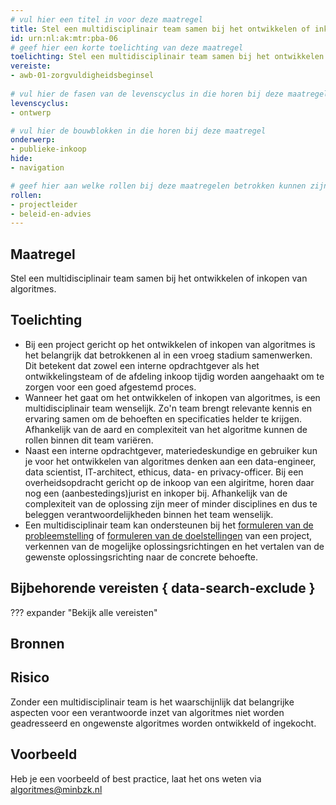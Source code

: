 ```yaml
---
# vul hier een titel in voor deze maatregel
title: Stel een multidisciplinair team samen bij het ontwikkelen of inkopen van algoritmes.
id: urn:nl:ak:mtr:pba-06
# geef hier een korte toelichting van deze maatregel
toelichting: Stel een multidisciplinair team samen bij het ontwikkelen of inkopen van algoritmes.
vereiste:
- awb-01-zorgvuldigheidsbeginsel
  
# vul hier de fasen van de levenscyclus in die horen bij deze maatregel
levenscyclus:
- ontwerp

# vul hier de bouwblokken in die horen bij deze maatregel
onderwerp: 
- publieke-inkoop
hide:
- navigation

# geef hier aan welke rollen bij deze maatregelen betrokken kunnen zijn
rollen:
- projectleider
- beleid-en-advies
---
```

<!-- Let op! onderstaande regel met 'tags' niet weghalen! Deze maakt automatisch de knopjes op basis van de metadata  -->
<!-- tags -->

## Maatregel
Stel een multidisciplinair team samen bij het ontwikkelen of inkopen van algoritmes.

## Toelichting 
<!-- Geef hier een toelichting van deze maatregel -->
- Bij een project gericht op het ontwikkelen of inkopen van algoritmes is het belangrijk dat betrokkenen al in een vroeg stadium samenwerken. Dit betekent dat zowel een interne opdrachtgever als het ontwikkelingsteam of de afdeling inkoop tijdig worden aangehaakt om te zorgen voor een goed afgestemd proces.
- Wanneer het gaat om het ontwikkelen of inkopen van algoritmes, is een multidisciplinair team wenselijk. Zo'n team brengt relevante kennis en ervaring samen om de behoeften en specificaties helder te krijgen. Afhankelijk van de aard en complexiteit van het algoritme kunnen de rollen binnen dit team variëren.
- Naast een interne opdrachtgever, materiedeskundige en gebruiker kun je voor het ontwikkelen van algoritmes denken aan een data-engineer, data scientist, IT-architect, ethicus, data- en privacy-officer. Bij een overheidsopdracht gericht op de inkoop van een algiritme, horen daar nog een (aanbestedings)jurist en inkoper bij. Afhankelijk van de complexiteit van de oplossing zijn meer of minder disciplines en dus te beleggen verantwoordelijkheden binnen het team wenselijk.
- Een multidisciplinair team kan ondersteunen bij het [formuleren van de probleemstelling](1-pba-01-formuleren-probleemdefinitie.md) of [formuleren van de doelstellingen](1-pba-02-formuleren-doelstelling.md) van een project, verkennen van de mogelijke oplossingsrichtingen en het vertalen van de gewenste oplossingsrichting naar de concrete behoefte.

## Bijbehorende vereisten { data-search-exclude }
<!-- Hier volgt een lijst met vereisten op basis van de in de metadata ingevulde vereiste -->
<!-- Let op! onderstaande regel met 'list_vereisten_on_maatregelen_page' niet weghalen! Deze maakt automatisch een lijst van bijbehorende verseisten op basis van de metadata  -->
??? expander "Bekijk alle vereisten"
    <!-- list_vereisten_on_maatregelen_page -->

## Bronnen 
<!-- Vul hier de relevante bronnen in voor deze maatregel -->

## Risico 
<!-- vul hier het specifieke risico in dat kan worden gemitigeerd met behulp van deze maatregel -->
Zonder een multidisciplinair team is het waarschijnlijk dat belangrijke aspecten voor een verantwoorde inzet van algoritmes niet worden geadresseerd en ongewenste algoritmes worden ontwikkeld of ingekocht.


## Voorbeeld
<!-- Voeg hier een voorbeeld toe, door er bijvoorbeeld naar te verwijzen -->

Heb je een voorbeeld of best practice, laat het ons weten via [algoritmes@minbzk.nl](mailto:algoritmes@minbzk.nl)
